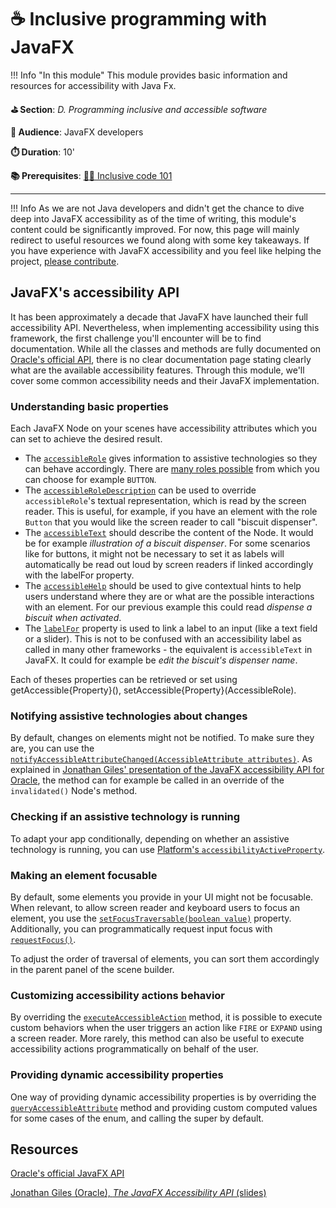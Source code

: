 # ☕️ Inclusive programming with JavaFX

!!! Info "In this module"
    This module provides basic information and resources for accessibility with Java Fx.

**⛳️ Section**: *D. Programming inclusive and accessible software*

**👥 Audience**: JavaFX developers

**⏱️ ️Duration**: 10'

**📚 Prerequisites**: [👩‍💻 Inclusive code 101](D-ICO.md)

---

!!! Info
    As we are not Java developers and didn't get the chance to dive deep into JavaFX accessibility as of the time of writing, this module's content could be significantly improved. For now, this page will mainly redirect to useful resources we found along with some key takeaways. If you have experience with JavaFX accessibility and you feel like helping the project, [please contribute](https://github.com/alterity-git/building-inclusive-open-source-software).

## JavaFX's accessibility API

It has been approximately a decade that JavaFX have launched their full accessibility API. Nevertheless, when implementing accessibility using this framework, the first challenge you'll encounter will be to find documentation. While all the classes and methods are fully documented on [Oracle's official API](https://docs.oracle.com/javase/8/javafx/api/overview-summary.html), there is no clear documentation page stating clearly what are the available accessibility features. Through this module, we'll cover some common accessibility needs and their JavaFX implementation.

### Understanding basic properties

Each JavaFX Node on your scenes have accessibility attributes which you can set to achieve the desired result.

- The [`accessibleRole`](https://docs.oracle.com/javase/8/javafx/api/javafx/scene/Node.html#accessibleRole) gives information to assistive technologies so they can behave accordingly. There are [many roles possible](https://docs.oracle.com/javase/8/javafx/api/javafx/scene/AccessibleRole.html) from which you can choose for example `BUTTON`.
- The [`accessibleRoleDescription`](https://docs.oracle.com/javase/8/javafx/api/javafx/scene/Node.html#accessibleRoleDescription) can be used to override `accessibleRole`'s textual representation, which is read by the screen reader. This is useful, for example, if you have an element with the role `Button` that you would like the screen reader to call "biscuit dispenser".
- The [`accessibleText`](https://docs.oracle.com/javase/8/javafx/api/javafx/scene/Node.html#accessibleText) should describe the content of the Node. It would be for example *illustration of a biscuit dispenser*. For some scenarios like for buttons, it might not be necessary to set it as labels will automatically be read out loud by screen readers if linked accordingly with the labelFor property.
- The [`accessibleHelp`](https://docs.oracle.com/javase/8/javafx/api/javafx/scene/Node.html#accessibleHelp) should be used to give contextual hints to help users understand where they are or what are the possible interactions with an element. For our previous example this could read *dispense a biscuit when activated*.
- The [`labelFor`](https://docs.oracle.com/javase/8/javafx/api/javafx/scene/control/Label.html#setLabelFor-javafx.scene.Node-) property is used to link a label to an input (like a text field or a slider). This is not to be confused with an accessibility label as called in many other frameworks - the equivalent is `accessibleText` in JavaFX. It could for example be *edit the biscuit's dispenser name*.

Each of theses properties can be retrieved or set using getAccessible{Property}(), setAccessible{Property}(AccessibleRole).

### Notifying assistive technologies about changes

By default, changes on elements might not be notified. To make sure they are, you can use the [`notifyAccessibleAttributeChanged(AccessibleAttribute attributes)`](https://docs.oracle.com/javase/8/javafx/api/javafx/scene/Node.html#notifyAccessibleAttributeChanged-javafx.scene.AccessibleAttribute-). As explained in [Jonathan Giles' presentation of the JavaFX accessibility API for Oracle](https://download.jonathangiles.net/downloads/presentations/2015/Accessibility.pdf), the method can for example be called in an override of the `invalidated()` Node's method.

### Checking if an assistive technology is running

To adapt your app conditionally, depending on whether an assistive technology is running, you can use [Platform's `accessibilityActiveProperty`](https://download.java.net/java/GA/javafx20.0.1/docs/api/javafx.graphics/javafx/application/Platform.html).

### Making an element focusable

By default, some elements you provide in your UI might not be focusable. When relevant, to allow screen reader and keyboard users to focus an element, you use the [`setFocusTraversable(boolean value)`](https://docs.oracle.com/javase/8/javafx/api/javafx/scene/Node.html#setFocusTraversable-boolean-) property. Additionally, you can programmatically request input focus with [`requestFocus()`](https://docs.oracle.com/javase/8/javafx/api/javafx/scene/Node.html#requestFocus--).

To adjust the order of traversal of elements, you can sort them accordingly in the parent panel of the scene builder.

### Customizing accessibility actions behavior

By overriding the [`executeAccessibleAction`](https://docs.oracle.com/javase/8/javafx/api/javafx/scene/Node.html#executeAccessibleAction-javafx.scene.AccessibleAction-java.lang.Object...-) method, it is possible to execute custom behaviors when the user triggers an action like `FIRE` or `EXPAND` using a screen reader. More rarely, this method can also be useful to execute accessibility actions programmatically on behalf of the user.

### Providing dynamic accessibility properties

One way of providing dynamic accessibility properties is by overriding the [`queryAccessibleAttribute`](https://docs.oracle.com/javase/8/javafx/api/javafx/scene/Node.html#queryAccessibleAttribute-javafx.scene.AccessibleAttribute-java.lang.Object...-) method and providing custom computed values for some cases of the enum, and calling the super by default.

## Resources

[Oracle's official JavaFX API](https://docs.oracle.com/javase/8/javafx/api/overview-summary.html)

[Jonathan Giles (Oracle), *The JavaFX Accessibility API* (slides)](https://download.jonathangiles.net/downloads/presentations/2015/Accessibility.pdf)
